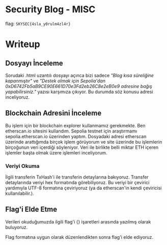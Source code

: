 # Security Blog - MISC

flag: `SKYSEC{4sla_y0rulm4zl4r}`

# Writeup
## Dosyayı İnceleme

Sorudaki .html uzantılı dosyayı açınca bizi sadece *"Blog kısa süreliğine kapanmıştır"* ve *"Destek olmak için Sepolia'dan 0xD6742Fb5aB9CE90E661D70e3Fd2eb26C8e2eB0e9 adresine bağış yapabilirsiniz."* yazısı karşımıza çıkıyor. Bu durumda söz konusu adresi inceliyoruz.

## Blockchain Adresini İnceleme

Bu işlem için bir blockchain explorer kullanmamız gerekmekte. Ben etherscan.io sitesini kullandım. Sepolia testnet için araştırmamı sepolia.etherscan.io üzerinden yaptım.
Dosyadaki adresi etherscan üzerinde arattığımda birçok işlem görüyorum ve site üzerinde bu işlemlerin birçoğunun veri içerdiği söyleniyor.
Veri ile birlikte belli miktar ETH içeren işlemler başta olmak üzere işlemleri inceliyorum.

### Veriyi Okuma

İlgili transferin TxHash'i ile transferin detaylarına bakıyoruz. Transfer detaylarında veriyi hex formatında görebiliyoruz. Bu veriyi bir çevirici yardımıyla UTF-8 formatına çeviriyoruz (ya da etherscan'in kendi çeviricisi kullanılabilir.).

## Flag'i Elde Etme

Verileri okuduğumuzda ilgili flag'i {} işaretleri arasında yazılmış olarak buluyoruz.

Flag formatına uygun olarak düzenlendikten sonra flag'i elde ediyoruz.